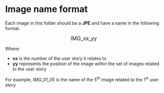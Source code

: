 # Image name format

Each image in this folder should be a **JPE** and have a name in the following format.

<div style="text-align:center; font-size:larger;">
  IMG_xx_yy
</div>

Where:
- **xx** is the number of the user story it relates to
- **yy** represents the position of the image within the set of images related to the user story

For example, *IMG_01_05* is the name of the 5<sup>th</sup> image related to the 1<sup>st</sup> user story